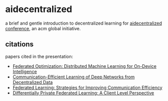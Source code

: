 # aidecentralized
a brief and gentle introduction to decentralized learning for [aidecentralized conference](https://www.aidecentralized.com/), an acm global initiative.

## citations
papers cited in the presentation:
* [Federated Optimization: Distributed Machine Learning for On-Device Intelligence](https://arxiv.org/abs/1610.02527)
* [Communication-Efficient Learning of Deep Networks from Decentralized Data](https://arxiv.org/abs/1602.05629)
* [Federated Learning: Strategies for Improving Communication Efficiency](https://arxiv.org/abs/1610.05492)
* [Differentially Private Federated Learning: A Client Level Perspective](https://arxiv.org/abs/1712.07557)